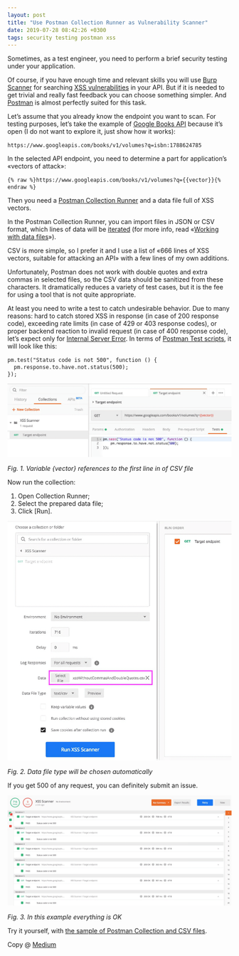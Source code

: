 ```yaml
---
layout: post
title: "Use Postman Collection Runner as Vulnerability Scanner"
date: 2019-07-28 08:42:26 +0300
tags: security testing postman xss
---
```


Sometimes, as a test engineer, you need to perform a brief security testing under your application.

Of course, if you have enough time and relevant skills you will use [Burp Scanner](https://portswigger.net/burp/documentation/desktop/automated-scanning) for searching [XSS vulnerabilities](https://portswigger.net/web-security/cross-site-scripting) in your API. But if it is needed to get trivial and really fast feedback you can choose something simpler. And [Postman](https://www.postman.com/) is almost perfectly suited for this task.

Let’s assume that you already know the endpoint you want to scan. For testing purposes, let’s take the example of [Google Books API](https://developers.google.com/books/docs/v1/getting_started) because it’s open (I do not want to explore it, just show how it works):

```
https://www.googleapis.com/books/v1/volumes?q=isbn:1788624785
```

In the selected API endpoint, you need to determine a part for application’s «vectors of attack»:

```
{% raw %}https://www.googleapis.com/books/v1/volumes?q={{vector}}{% endraw %}
```

Then you need a [Postman Collection Runner](https://learning.postman.com/docs/collections/running-collections/intro-to-collection-runs/) and a data file full of XSS vectors.

In the Postman Collection Runner, you can import files in JSON or CSV format, which lines of data will be [iterated](https://blog.postman.com/looping-through-a-data-file-in-the-postman-collection-runner/) (for more info, read «[Working with data files](https://learning.postman.com/docs/collections/running-collections/working-with-data-files/)»).

CSV is more simple, so I prefer it and I use a list of «666 lines of XSS vectors, suitable for attacking an API» with a few lines of my own additions.

Unfortunately, Postman does not work with double quotes and extra commas in selected files, so the CSV data should be sanitized from these characters. It dramatically reduces a variety of test cases, but it is the fee for using a tool that is not quite appropriate.

At least you need to write a test to catch undesirable behavior. Due to many reasons: hard to catch stored XSS in response (in case of 200 response code), exceeding rate limits (in case of 429 or 403 response codes), or proper backend reaction to invalid request (in case of 400 response code), let’s expect only for [Internal Server Error](https://developer.mozilla.org/en-US/docs/Web/HTTP/Status/500). In terms of [Postman Test scripts](https://learning.postman.com/docs/writing-scripts/test-scripts/), it will look like this:

```
pm.test("Status code is not 500", function () {
  pm.response.to.have.not.status(500);
});
```

![Variable {vector} references to the first line in of CSV file](/assets/2019-07-28/01-variable-vector.png)

_Fig. 1. Variable {vector} references to the first line in of CSV file_

Now run the collection:

1. Open Collection Runner;
2. Select the prepared data file;
3. Click [Run].

![Data file type will be chosen automatically](/assets/2019-07-28/02-data-file-type.png)

_Fig. 2. Data file type will be chosen automatically_

If you get 500 of any request, you can definitely submit an issue.

![In this example everything is OK](/assets/2019-07-28/03-run-summary.png)

_Fig. 3. In this example everything is OK_

Try it yourself, with [the sample of Postman Collection and CSV files](https://github.com/adequatica/postman-xss-scanner).

Copy @ [Medium](https://adequatica.medium.com/use-postman-collection-runner-as-vulnerability-scanner-aff7471c94fb)
